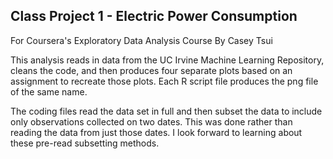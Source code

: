 ## Class Project 1 - Electric Power Consumption


For Coursera's Exploratory Data Analysis Course
By Casey Tsui

This analysis reads in data from the UC Irvine Machine Learning Repository, cleans the code, and then produces four separate plots based on an assignment to recreate those plots. Each R script file produces the png file of the same name.

The coding files read the data set in full and then subset the data to include only observations collected on two dates. This was done rather than reading the data from just those dates. I look forward to learning about these pre-read subsetting methods.
